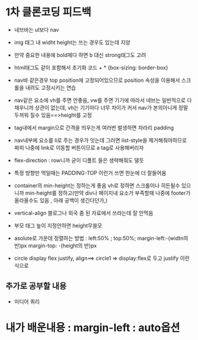 # 1차 클론코딩 피드백

* 네브바는 ul보다 nav 
* img 태그 내 widht height는 쓰는 경우도 있는데 지양
* 만약 중요한 내용에 bold체다 하면 b 대신 strong태그도 고려
* html태그도 같이 포함해서 초기화 코드 + * {box-sizing: border-box}
* nav바 같은경우 top position에 고정되어있으므로 position 속성을 이용해서 스크롤을 내려도 고정시키는 연습
* nav같은 요소에 vh를 주면 안좋음, vw를 주면 기기에 따라서 네브는 일반적으로 다 채우니까 상관이 없는데, vh는 기기마다 너무 차이가 커서
nav가 본의아니게 정말 두꺼워 질수 있음==>height를 고정
* tag내에서 margin으로 간격을 띄우는게 여러번 발생하면 차라리 padding
* nav내부에 요소를 li로 주는 경우가 잇는데 그러면 list-style을 제거해줘야하므로 짜피 나중에 link로 이동할 버튼이므로 a tag로 사용해버리자
* flex-direction : row니까 굳이 디폴트 들은 생략해줘도 댈듯
* 특정 방향만 먹일때는 PADDING-TOP 이런거 쓰면 한눈에 더 잘들어옴

* container의 min-height는 정하는게 좋음 vh로 정하면 스크롤이나 히든될수 있으니까 min-height를 정하고(만약 div나 페이지내 요소가 부족할때
나중에 footer가 올라올수도 있음 , 아래 공백이 생긴다던가,) 
* vertical-align 블로그나 외국 좀 된 자료에서 쓰라는데 잘 안먹음
* 부모 태그 높이 지정안하면 height무쓸모


* asolute로 가운데 정렬하는 방법 : left:50% ; top:50%; margin-left:-(widtn의 반)px margin-top: -(height의 반)px
* circle display flex justify, align==> circle1 => display:flex로 두고 justify 이런식으로 <c><c1><c2><c3></c3></c2></c1><c>

## 추가로 공부할 내용

* 미디어 쿼리


# 내가 배운내용 : margin-left : auto옵션